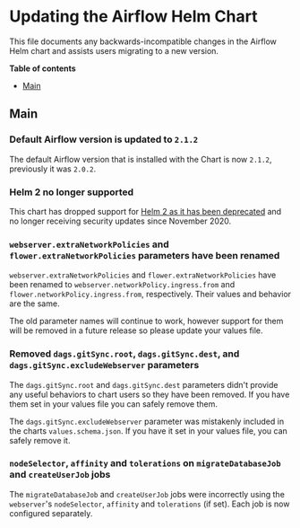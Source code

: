 <!--
 Licensed to the Apache Software Foundation (ASF) under one
 or more contributor license agreements.  See the NOTICE file
 distributed with this work for additional information
 regarding copyright ownership.  The ASF licenses this file
 to you under the Apache License, Version 2.0 (the
 "License"); you may not use this file except in compliance
 with the License.  You may obtain a copy of the License at

   http://www.apache.org/licenses/LICENSE-2.0

 Unless required by applicable law or agreed to in writing,
 software distributed under the License is distributed on an
 "AS IS" BASIS, WITHOUT WARRANTIES OR CONDITIONS OF ANY
 KIND, either express or implied.  See the License for the
 specific language governing permissions and limitations
 under the License.
-->

# Updating the Airflow Helm Chart

This file documents any backwards-incompatible changes in the Airflow Helm chart and
assists users migrating to a new version.

<!-- START doctoc generated TOC please keep comment here to allow auto update -->
<!-- DON'T EDIT THIS SECTION, INSTEAD RE-RUN doctoc TO UPDATE -->
**Table of contents**

- [Main](#main)

<!-- END doctoc generated TOC please keep comment here to allow auto update -->

## Main

<!--

I'm glad you want to write a new note. Remember that this note is intended for users.
Make sure it contains the following information:

- [ ] Previous behaviors
- [ ] New behaviors
- [ ] If possible, a simple example of how to migrate. This may include a simple code example.
- [ ] If possible, the benefit for the user after migration e.g. "we want to make these changes to unify class names."
- [ ] If possible, the reason for the change, which adds more context to that interested, e.g. reference for Airflow Improvement Proposal.

More tips can be found in the guide:
https://developers.google.com/style/inclusive-documentation

-->

### Default Airflow version is updated to ``2.1.2``

The default Airflow version that is installed with the Chart is now ``2.1.2``, previously it was ``2.0.2``.

### Helm 2 no longer supported

This chart has dropped support for [Helm 2 as it has been deprecated](https://helm.sh/blog/helm-v2-deprecation-timeline/) and no longer receiving security updates since November 2020.

### `webserver.extraNetworkPolicies` and `flower.extraNetworkPolicies` parameters have been renamed

`webserver.extraNetworkPolicies` and `flower.extraNetworkPolicies` have been renamed to `webserver.networkPolicy.ingress.from` and `flower.networkPolicy.ingress.from`, respectively. Their values and behavior are the same.

The old parameter names will continue to work, however support for them will be removed in a future release so please update your values file.

### Removed `dags.gitSync.root`, `dags.gitSync.dest`, and `dags.gitSync.excludeWebserver` parameters

The `dags.gitSync.root` and `dags.gitSync.dest` parameters didn't provide any useful behaviors to chart users so they have been removed.
If you have them set in your values file you can safely remove them.

The `dags.gitSync.excludeWebserver` parameter was mistakenly included in the charts `values.schema.json`. If you have it set in your values file,
you can safely remove it.

### `nodeSelector`, `affinity` and `tolerations` on `migrateDatabaseJob` and `createUserJob` jobs

The `migrateDatabaseJob` and `createUserJob` jobs were incorrectly using the `webserver`'s `nodeSelector`, `affinity`
and `tolerations` (if set). Each job is now configured separately.
